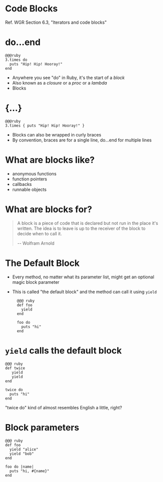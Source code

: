 <!SLIDE subsection>
# Code Blocks

Ref. WGR Section 6.3, "Iterators and code blocks"

# do...end

    @@@ruby
    3.times do 
      puts "Hip! Hip! Hooray!"
    end

* Anywhere you see "do" in Ruby, it's the start of a *block*
* Also known as a *closure* or a *proc* or a *lambda*
* Blocks 

# {...}

    @@@ruby
    3.times { puts "Hip! Hip! Hooray!" } 

* Blocks can also be wrapped in curly braces
* By convention, braces are for a single line, do...end for multiple lines

# What are blocks like?

* anonymous functions
* function pointers
* callbacks
* runnable objects

# What are blocks for?

> A block is a piece of code that is declared but not run in the place it's written. The idea is to leave is up to the receiver of the block to decide when to call it.
>
> -- Wolfram Arnold

# The Default Block

* Every method, no matter what its parameter list, might get an optional magic block parameter
* This is called "the default block" and the method can call it using `yield`

        @@@ ruby
        def foo
          yield
        end
    
        foo do
          puts "hi"
        end

# `yield` calls the default block

    @@@ ruby
    def twice
       yield
       yield
    end

    twice do
      puts "hi"
    end

"twice do" kind of almost resembles English a little, right?

# Block parameters

    @@@ ruby
    def foo
      yield "alice"
      yield "bob"
    end

    foo do |name|
      puts "hi, #{name}"
    end

